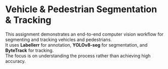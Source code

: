 # Vehicle & Pedestrian Segmentation & Tracking

This assignment demonstrates an end-to-end computer vision workflow for segmenting and tracking vehicles and pedestrians.  
It uses **Labellerr** for annotation, **YOLOv8-seg** for segmentation, and **ByteTrack** for tracking.  
The focus is on understanding the process rather than achieving high accuracy.
